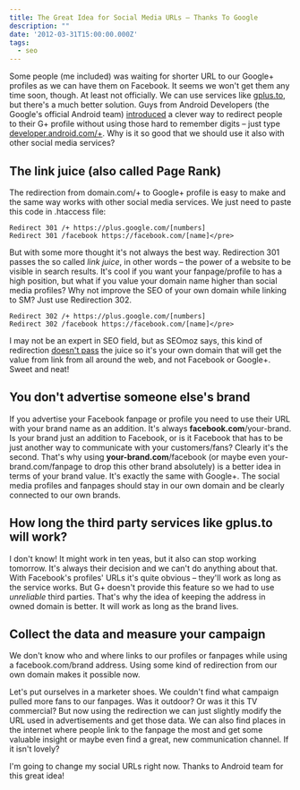 ```yaml
---
title: The Great Idea for Social Media URLs – Thanks To Google
description: ""
date: '2012-03-31T15:00:00.000Z'
tags: 
  - seo
---
```


Some people (me included) was waiting for shorter URL to our Google+ profiles as we can have them on Facebook. It seems we won't get them any time soon, though. At least not officially. We can use services like [gplus.to](http://gplus.to/), but there's a much better solution. Guys from Android Developers (the Google's official Android team) [introduced](https://plus.google.com/u/0/108967384991768947849/posts/fY47e78z1mP) a clever way to redirect people to their G+ profile without using those hard to remember digits – just type [developer.android.com/+](http://developer.android.com/+). Why is it so good that we should use it also with other social media services?

## The link juice (also called Page Rank)

The redirection from domain.com/+ to Google+ profile is easy to make and the same way works with other social media services. We just need to paste this code in .htaccess file:

```
Redirect 301 /+ https://plus.google.com/[numbers]
Redirect 301 /facebook https://facebook.com/[name]</pre>
```

But with some more thought it's not always the best way. Redirection 301 passes the so called _link juice_, in other words – the power of a website to be visible in search results. It's cool if you want your fanpage/profile to has a high position, but what if you value your domain name higher than social media profiles? Why not improve the SEO of your own domain while linking to SM? Just use Redirection 302.

```
Redirect 302 /+ https://plus.google.com/[numbers]
Redirect 302 /facebook https://facebook.com/[name]</pre>
```

I may not be an expert in SEO field, but as SEOmoz says, this kind of redirection [doesn't pass](http://www.seomoz.org/learn-seo/redirection) the juice so it's your own domain that will get the value from link from all around the web, and not Facebook or Google+. Sweet and neat!

## You don't advertise someone else's brand

If you advertise your Facebook fanpage or profile you need to use their URL with your brand name as an addition. It's always **facebook.com**/your-brand. Is your brand just an addition to Facebook, or is it Facebook that has to be just another way to communicate with your customers/fans? Clearly it's the second. That's why using **your-brand.com**/facebook (or maybe even your-brand.com/fanpage to drop this other brand absolutely) is a better idea in terms of your brand value. It's exactly the same with Google+. The social media profiles and fanpages should stay in our own domain and be clearly connected to our own brands.

## How long the third party services like gplus.to will work?

I don't know! It might work in ten yeas, but it also can stop working tomorrow. It's always their decision and we can't do anything about that. With Facebook's profiles' URLs it's quite obvious – they'll work as long as the service works. But G+ doesn't provide this feature so we had to use _unreliable_ third parties. That's why the idea of keeping the address in owned domain is better. It will work as long as the brand lives.

## Collect the data and measure your campaign

We don't know who and where links to our profiles or fanpages while using a facebook.com/brand address. Using some kind of redirection from our own domain makes it possible now.

Let's put ourselves in a marketer shoes. We couldn't find what campaign pulled more fans to our fanpages. Was it outdoor? Or was it this TV commercial? But now using the redirection we can just slightly modify the URL used in advertisements and get those data. We can also find places in the internet where people link to the fanpage the most and get some valuable insight or maybe even find a great, new communication channel. If it isn't lovely?

I'm going to change my social URLs right now. Thanks to Android team for this great idea!
